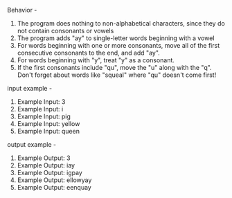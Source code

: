 Behavior -
1. The program does nothing to non-alphabetical characters, since they do not contain consonants or vowels
2. The program adds "ay" to single-letter words beginning with a vowel
3. For words beginning with one or more consonants, move all of the first consecutive consonants to the end, and add "ay".
4. For words beginning with "y", treat "y" as a consonant.
5. If the first consonants include "qu", move the "u" along with the "q". Don't forget about words like "squeal" where "qu" doesn't come first!


input example -
1. Example Input: 3
2. Example Input: i
3. Example Input: pig
4. Example Input: yellow
5. Example Input: queen

output example -
1. Example Output: 3
2. Example Output: iay
3. Example Output: igpay
4. Example Output: ellowyay
5. Example Output: eenquay
